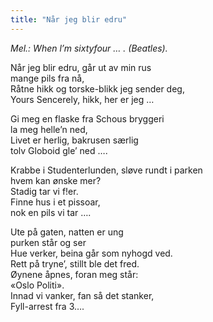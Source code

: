 ```yaml
---
title: "Når jeg blir edru"
---
```


*Mel.: When l’m sixtyfour … . (Beatles).*

Når jeg blir edru, går ut av min rus  
mange pils fra nå,  
Råtne hikk og torske-blikk jeg sender deg,  
Yours Sencerely, hikk, her er jeg …

Gi meg en flaske fra Schous bryggeri  
la meg helle’n ned,  
Livet er herlig, bakrusen særlig  
tolv Globoid gle’ ned ….

Krabbe i Studenterlunden, sløve rundt i parken  
hvem kan ønske mer?  
Stadig tar vi f!er.  
Finne hus i et pissoar,  
nok en pils vi tar ….

Ute på gaten, natten er ung  
purken står og ser  
Hue verker, beina går som nyhogd ved.  
Rett på tryne’, stillt ble det fred.  
Øynene åpnes, foran meg står:  
«Oslo Politi».  
Innad vi vanker, fan så det stanker,  
Fyll-arrest fra 3….